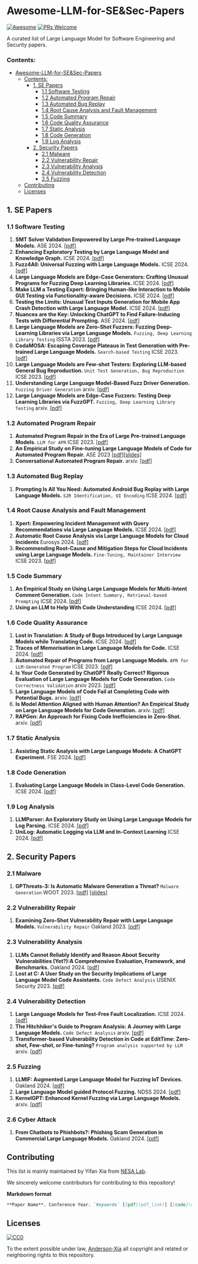 # Awesome-LLM-for-SE&Sec-Papers

[![Awesome](https://awesome.re/badge.svg)](https://awesome.re)
[![PRs Welcome](https://img.shields.io/badge/PRs-welcome-brightgreen.svg?style=flat-square)](http://makeapullrequest.com)

A curated list of Large Language Model for Software Engineering and Security papers.

### Contents:

- [Awesome-LLM-for-SE&Sec-Papers](#awesome-llm-for-se&sec-papers)
  - [Contents:](#contents)
     - [1. SE Papers](#1-se-papers)
          - [1.1 Software Testing](#11-software-testing)
          - [1.2 Automated Program Repair](#12-automated-program-repair)
          - [1.3 Automated Bug Replay](#13-automated-bug-replay)
          - [1.4 Root Cause Analysis and Fault Management](#14-root-cause-analysis-and-fault-management)
          - [1.5 Code Summary](#15-code-summary)
          - [1.6 Code Quality Assurance](#16-code-quality-assurance)
          - [1.7 Static Analysis](#17-static-analysis)
          - [1.8 Code Generation](#18-code-generation)
          - [1.9 Log Analysis](#19-log-analysis)
     - [2. Security Papers](#2-security-papers)
          - [2.1 Malware](#21-malware)
          - [2.2 Vulnerability Repair](#22-vulnerability-repair)
          - [2.3 Vulnerability Analysis](#23-vulnerability-analysis)
          - [2.4 Vulnerability Detection](#24-vulnerability-detection)
          - [2.5 Fuzzing](#25-fuzzing)
  - [Contributing](#contributing)
  - [Licenses](#licenses)

## 1. SE Papers
    
### 1.1 Software Testing

1. **SMT Solver Validation Empowered by Large Pre-trained Language Models.** ASE 2024. [[pdf]]()
2. **Enhancing Exploratory Testing by Large Language Model and Knowledge Graph.** ICSE 2024. [[pdf]]()
3. **Fuzz4All: Universal Fuzzing with Large Language Models.** ICSE 2024. [[pdf]](https://arxiv.org/abs/2308.04748)
4. **Large Language Models are Edge-Case Generators: Crafting Unusual Programs for Fuzzing Deep Learning Libraries.** ICSE 2024. [[pdf]]()
5. **Make LLM a Testing Expert: Bringing Human-like Interaction to Mobile GUI Testing via Functionality-aware Decisions.** ICSE 2024. [[pdf]]()
6. **Testing the Limits: Unusual Text Inputs Generation for Mobile App Crash Detection with Large Language Model.** ICSE 2024. [[pdf]]()
7. **Nuances are the Key: Unlocking ChatGPT to Find Failure-Inducing Tests with Differential Prompting.** ASE 2024. [[pdf]](https://arxiv.org/pdf/2304.11686)
8. **Large Language Models are Zero-Shot Fuzzers: Fuzzing Deep-Learning Libraries via Large Language Models.** `Fuzzing, Deep Learning Library Testing` ISSTA 2023. [[pdf]](https://arxiv.org/abs/2212.14834)
9. **CodaMOSA: Escaping Coverage Plateaus in Test Generation with Pre-trained Large Language Models.** `Search-based Testing` ICSE 2023. [[pdf]](https://www.carolemieux.com/codamosa_icse23.pdf)
10. **Large Language Models are Few-shot Testers: Exploring LLM-based General Bug Reproduction.** `Unit Test Generation, Bug Reproduction` ICSE 2023. [[pdf]](https://arxiv.org/abs/2209.11515)
11. **Understanding Large Language Model-Based Fuzz Driver Generation.**  `Fuzzing Driver Generation` arxiv. [[pdf]](https://arxiv.org/pdf/2307.12469.pdf)
12. **Large Language Models are Edge-Case Fuzzers: Testing Deep Learning Libraries via FuzzGPT.**  `Fuzzing, Deep Learning Library Testing` arxiv. [[pdf]](https://arxiv.org/pdf/2304.02014v1.pdf)

   
### 1.2 Automated Program Repair

1. **Automated Program Repair in the Era of Large Pre-trained Language Models.** `LLM for APR` ICSE 2023. [[pdf]](https://arxiv.org/abs/2210.14179)
2. **An Empirical Study on Fine-tuning Large Language Models of Code for Automated Program Repair.** ASE 2023 [[pdf]]()[[slides]](https://conf.researchr.org/details/ase-2023/ase-2023-papers/98/An-Empirical-Study-on-Fine-tuning-Large-Language-Models-of-Code-for-Automated-Program)
3. **Conversational Automated Program Repair.**  arxiv. [[pdf]](https://arxiv.org/abs/2304.00385)

### 1.3 Automated Bug Replay

1. **Prompting Is All You Need: Automated Android Bug Replay with Large Language Models.** `S2R Identification, UI Encoding` ICSE 2024. [[pdf]](https://arxiv.org/abs/2306.01987)

### 1.4 Root Cause Analysis and Fault Management
1. **Xpert: Empowering Incident Management with Query Recommendations via Large Language Models.** ICSE 2024. [[pdf]]()
2. **Automatic Root Cause Analysis via Large Language Models for Cloud Incidents** Eurosys 2024. [[pdf]](https://arxiv.org/pdf/2305.15778.pdf) 
3. **Recommending Root-Cause and Mitigation Steps for Cloud Incidents using Large Language Models.** `Fine-Tuning, Maintainer Interview` ICSE 2023. [[pdf]](https://arxiv.org/abs/2301.03797)

### 1.5 Code Summary
1. **An Empirical Study on Using Large Language Models for Multi-Intent Comment Generation.** `Code Intent Summary, Retrieval-based Prompting` ICSE 2024. [[pdf]](http://arxiv.org/abs/2304.11384)
2. **Using an LLM to Help With Code Understanding** ICSE 2024. [[pdf]]()

### 1.6 Code Quality Assurance

1. **Lost in Translation: A Study of Bugs Introduced by Large Language Models while Translating Code.** ICSE 2024. [[pdf]](https://arxiv.org/abs/2308.03109)
2. **Traces of Memorisation in Large Language Models for Code.** ICSE 2024. [[pdf]]()
3. **Automated Repair of Programs from Large Language Models.** `APR for LLM-Generated Program` ICSE 2023. [[pdf]](https://arxiv.org/abs/2205.10583)
4. **Is Your Code Generated by ChatGPT Really Correct? Rigorous Evaluation of Large Language Models for Code Generation.** `Code Correctness Validation` arxiv 2023. [[pdf]](https://arxiv.org/abs/2305.01210)
5. **Large Language Models of Code Fail at Completing Code with Potential Bugs.** arxiv. [[pdf]](https://arxiv.org/pdf/2306.03438.pdf) 
6. **Is Model Attention Aligned with Human Attention? An Empirical Study on Large Language Models for Code Generation.** arxiv. [[pdf]](https://arxiv.org/pdf/2306.01220.pdf)
7. **RAPGen: An Approach for Fixing Code Inefficiencies in Zero-Shot.** arxiv. [[pdf]](https://arxiv.org/pdf/2306.17077.pdf)

### 1.7 Static Analysis

1. **Assisting Static Analysis with Large Language Models: A ChatGPT Experiment.** FSE 2024. [[pdf]](https://dl.acm.org/doi/pdf/10.1145/3611643.3613078)

### 1.8 Code Generation

1. **Evaluating Large Language Models in Class-Level Code Generation.** ICSE 2024. [[pdf]](https://arxiv.org/pdf/2308.01861.pdf)

### 1.9 Log Analysis

1. **LLMParser: An Exploratory Study on Using Large Language Models for Log Parsing.** ICSE 2024. [[pdf]]()
2. **UniLog: Automatic Logging via LLM and In-Context Learning** ICSE 2024. [[pdf]]()


## 2. Security Papers

### 2.1 Malware
1. **GPThreats-3: Is Automatic Malware Generation a Threat?** `Malware Generation` WOOT 2023. [[pdf]](https://wootconference.org/papers/woot23-paper8.pdf) [[slides]](https://wootconference.org/slides/8-GPThreats-3_Is_Automatic_Malware_Generation_a_Threat.pdf) 

### 2.2 Vulnerability Repair

1. **Examining Zero-Shot Vulnerability Repair with Large Language Models.** `Vulnerability Repair` Oakland 2023. [[pdf]](https://arxiv.org/abs/2112.02125)

### 2.3 Vulnerability Analysis

1. **LLMs Cannot Reliably Identify and Reason About Security Vulnerabilities (Yet?):A Comprehensive Evaluation, Framework, and Benchmarks.** Oakland 2024. [[pdf]](https://arxiv.org/pdf/2312.12575)
2.  **Lost at C: A User Study on the Security Implications of Large Language Model Code Assistants.** `Code Defect Analysis` USENIX Security 2023. [[pdf]](https://www.usenix.org/system/files/sec23fall-prepub-353-sandoval.pdf)

### 2.4 Vulnerability Detection

1. **Large Language Models for Test-Free Fault Localization.** ICSE 2024. [[pdf]](https://arxiv.org/abs/2310.01726)
2. **The Hitchhiker's Guide to Program Analysis: A Journey with Large Language Models.** `Code Defect Analysis` arxiv. [[pdf]](https://arxiv.org/pdf/2306.01754.pdf) 
3. **Transformer-based Vulnerability Detection in Code at EditTime: Zero-shot, Few-shot, or Fine-tuning?** `Program analysis supported by LLM` arxiv. [[pdf]](https://arxiv.org/pdf/2306.01754.pdf)
   

### 2.5 Fuzzing
1. **LLMIF: Augmented Large Language Model for Fuzzing IoT Devices.** Oakland 2024. [[pdf]](https://www.computer.org/csdl/proceedings-article/sp/2024/313000a196/1WPcYnhN15u)
2. **Large Language Model guided Protocol Fuzzing.** NDSS 2024. [[pdf]](https://mpi-softsec.github.io/papers/NDSS24-chatafl.pdf)
3. **KernelGPT: Enhanced Kernel Fuzzing via Large Language Models.** arxiv. [[pdf]](https://arxiv.org/pdf/2401.00563.pdf)

### 2.6 Cyber Attack
1. **From Chatbots to Phishbots?: Phishing Scam Generation in Commercial Large Language Models.** Oakland 2024. [[pdf]](https://arxiv.org/pdf/2310.19181v2)

   
## Contributing

This list is mainly maintained by Yifan Xia from [NESA Lab](https://nesa.zju.edu.cn/index.html).

We sincerely welcome contributors for contributing to this repository!

**Markdown format**
```markdown
**Paper Name**. Conference Year. `Keywords` [[pdf](pdf_link)] [[code](code_link)]
```

## Licenses

[![CC0](http://i.creativecommons.org/p/zero/1.0/88x31.png)](http://creativecommons.org/publicdomain/zero/1.0/)

To the extent possible under law, [Anderson-Xia](https://github.com/Anderson-Xia) all copyright and related or neighboring rights to this repository.
